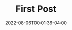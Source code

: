 ---
title: "First Post"
date: 2022-08-06T00:01:36-04:00
draft: true
image: 
author:
tags:
categories:
---
